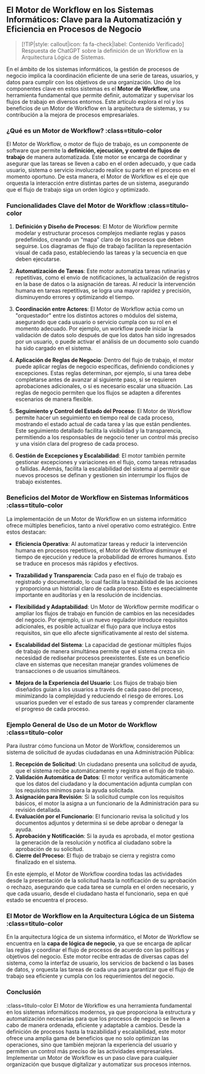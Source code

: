 ## El Motor de Workflow en los Sistemas Informáticos: Clave para la Automatización y Eficiencia en Procesos de Negocio <!-- {docsify-ignore} -->

> [!TIP|style: callout|icon: fa fa-check|label: Contenido Verificado]
> Respuesta de ChatGPT sobre la definición de un Workflow en la Arquitectura Lógica de Sistemas.

En el ámbito de los sistemas informáticos, la gestión de procesos de negocio implica la coordinación eficiente de una serie de tareas, usuarios, y datos para cumplir con los objetivos de una organización. Uno de los componentes clave en estos sistemas es el **Motor de Workflow**, una herramienta fundamental que permite definir, automatizar y supervisar los flujos de trabajo en diversos entornos. Este artículo explora el rol y los beneficios de un Motor de Workflow en la arquitectura de sistemas, y su contribución a la mejora de procesos empresariales.

### ¿Qué es un Motor de Workflow? :class=titulo-color

El Motor de Workflow, o motor de flujo de trabajo, es un componente de software que permite la **definición, ejecución, y control de flujos de trabajo** de manera automatizada. Este motor se encarga de coordinar y asegurar que las tareas se lleven a cabo en el orden adecuado, y que cada usuario, sistema o servicio involucrado realice su parte en el proceso en el momento oportuno. De esta manera, el Motor de Workflow es el eje que orquesta la interacción entre distintas partes de un sistema, asegurando que el flujo de trabajo siga un orden lógico y optimizado.

### Funcionalidades Clave del Motor de Workflow :class=titulo-color

1. **Definición y Diseño de Procesos**: El Motor de Workflow permite modelar y estructurar procesos complejos mediante reglas y pasos predefinidos, creando un “mapa” claro de los procesos que deben seguirse. Los diagramas de flujo de trabajo facilitan la representación visual de cada paso, estableciendo las tareas y la secuencia en que deben ejecutarse.

2. **Automatización de Tareas**: Este motor automatiza tareas rutinarias y repetitivas, como el envío de notificaciones, la actualización de registros en la base de datos o la asignación de tareas. Al reducir la intervención humana en tareas repetitivas, se logra una mayor rapidez y precisión, disminuyendo errores y optimizando el tiempo.

3. **Coordinación entre Actores**: El Motor de Workflow actúa como un "orquestador" entre los distintos actores o módulos del sistema, asegurando que cada usuario o servicio cumpla con su rol en el momento adecuado. Por ejemplo, un workflow puede iniciar la validación de datos solo después de que los datos han sido ingresados por un usuario, o puede activar el análisis de un documento solo cuando ha sido cargado en el sistema.

4. **Aplicación de Reglas de Negocio**: Dentro del flujo de trabajo, el motor puede aplicar reglas de negocio específicas, definiendo condiciones y excepciones. Estas reglas determinan, por ejemplo, si una tarea debe completarse antes de avanzar al siguiente paso, si se requieren aprobaciones adicionales, o si es necesario escalar una situación. Las reglas de negocio permiten que los flujos se adapten a diferentes escenarios de manera flexible.

5. **Seguimiento y Control del Estado del Proceso**: El Motor de Workflow permite hacer un seguimiento en tiempo real de cada proceso, mostrando el estado actual de cada tarea y las que están pendientes. Este seguimiento detallado facilita la visibilidad y la transparencia, permitiendo a los responsables de negocio tener un control más preciso y una visión clara del progreso de cada proceso.

6. **Gestión de Excepciones y Escalabilidad**: El motor también permite gestionar excepciones y variaciones en el flujo, como tareas retrasadas o fallidas. Además, facilita la escalabilidad del sistema al permitir que nuevos procesos se definan y gestionen sin interrumpir los flujos de trabajo existentes.

### Beneficios del Motor de Workflow en Sistemas Informáticos :class=titulo-color

La implementación de un Motor de Workflow en un sistema informático ofrece múltiples beneficios, tanto a nivel operativo como estratégico. Entre estos destacan:

- **Eficiencia Operativa**: Al automatizar tareas y reducir la intervención humana en procesos repetitivos, el Motor de Workflow disminuye el tiempo de ejecución y reduce la probabilidad de errores humanos. Esto se traduce en procesos más rápidos y efectivos.

- **Trazabilidad y Transparencia**: Cada paso en el flujo de trabajo es registrado y documentado, lo cual facilita la trazabilidad de las acciones y proporciona un historial claro de cada proceso. Esto es especialmente importante en auditorías y en la resolución de incidencias.

- **Flexibilidad y Adaptabilidad**: Un Motor de Workflow permite modificar o ampliar los flujos de trabajo en función de cambios en las necesidades del negocio. Por ejemplo, si un nuevo regulador introduce requisitos adicionales, es posible actualizar el flujo para que incluya estos requisitos, sin que ello afecte significativamente al resto del sistema.

- **Escalabilidad del Sistema**: La capacidad de gestionar múltiples flujos de trabajo de manera simultánea permite que el sistema crezca sin necesidad de rediseñar procesos preexistentes. Este es un beneficio clave en sistemas que necesitan manejar grandes volúmenes de transacciones o de usuarios simultáneos.

- **Mejora de la Experiencia del Usuario**: Los flujos de trabajo bien diseñados guían a los usuarios a través de cada paso del proceso, minimizando la complejidad y reduciendo el riesgo de errores. Los usuarios pueden ver el estado de sus tareas y comprender claramente el progreso de cada proceso.

### Ejemplo General de Uso de un Motor de Workflow :class=titulo-color

Para ilustrar cómo funciona un Motor de Workflow, consideremos un sistema de solicitud de ayudas ciudadanas en una Administración Pública:

1. **Recepción de Solicitud**: Un ciudadano presenta una solicitud de ayuda, que el sistema recibe automáticamente y registra en el flujo de trabajo.
2. **Validación Automática de Datos**: El motor verifica automáticamente que los datos del ciudadano y la documentación adjunta cumplan con los requisitos mínimos para la ayuda solicitada.
3. **Asignación para Revisión**: Si la solicitud cumple con los requisitos básicos, el motor la asigna a un funcionario de la Administración para su revisión detallada.
4. **Evaluación por el Funcionario**: El funcionario revisa la solicitud y los documentos adjuntos y determina si se debe aprobar o denegar la ayuda.
5. **Aprobación y Notificación**: Si la ayuda es aprobada, el motor gestiona la generación de la resolución y notifica al ciudadano sobre la aprobación de su solicitud.
6. **Cierre del Proceso**: El flujo de trabajo se cierra y registra como finalizado en el sistema.

En este ejemplo, el Motor de Workflow coordina todas las actividades desde la presentación de la solicitud hasta la notificación de su aprobación o rechazo, asegurando que cada tarea se cumpla en el orden necesario, y que cada usuario, desde el ciudadano hasta el funcionario, sepa en qué estado se encuentra el proceso.

### El Motor de Workflow en la Arquitectura Lógica de un Sistema :class=titulo-color

En la arquitectura lógica de un sistema informático, el Motor de Workflow se encuentra en la **capa de lógica de negocio**, ya que se encarga de aplicar las reglas y coordinar el flujo de procesos de acuerdo con las políticas y objetivos del negocio. Este motor recibe entradas de diversas capas del sistema, como la interfaz de usuario, los servicios de backend o las bases de datos, y orquesta las tareas de cada una para garantizar que el flujo de trabajo sea eficiente y cumpla con los requerimientos del negocio.

### Conclusión
 :class=titulo-color
El Motor de Workflow es una herramienta fundamental en los sistemas informáticos modernos, ya que proporciona la estructura y automatización necesarias para que los procesos de negocio se lleven a cabo de manera ordenada, eficiente y adaptable a cambios. Desde la definición de procesos hasta la trazabilidad y escalabilidad, este motor ofrece una amplia gama de beneficios que no solo optimizan las operaciones, sino que también mejoran la experiencia del usuario y permiten un control más preciso de las actividades empresariales. Implementar un Motor de Workflow es un paso clave para cualquier organización que busque digitalizar y automatizar sus procesos internos.
